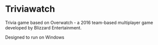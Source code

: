 # Triviawatch

Trivia game based on Overwatch - a 2016 team-based multiplayer game developed by Blizzard Entertainment.

Designed to run on Windows
